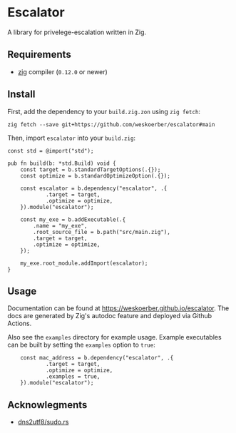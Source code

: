 # Escalator

A library for privelege-escalation written in Zig.

## Requirements

- [zig](https://github.com/ziglang/zig) compiler (`0.12.0` or newer)

## Install

First, add the dependency to your `build.zig.zon` using `zig fetch`:

```console
zig fetch --save git+https://github.com/weskoerber/escalator#main
```

Then, import `escalator` into your `build.zig`:

```zig
const std = @import("std");

pub fn build(b: *std.Build) void {
    const target = b.standardTargetOptions(.{});
    const optimize = b.standardOptimizeOption(.{});

    const escalator = b.dependency("escalator", .{
            .target = target,
            .optimize = optimize,
    }).module("escalator");

    const my_exe = b.addExecutable(.{
        .name = "my_exe",
        .root_source_file = b.path("src/main.zig"),
        .target = target,
        .optimize = optimize,
    });

    my_exe.root_module.addImport(escalator);
}
```

## Usage

Documentation can be found at https://weskoerber.github.io/escalator. The docs
are generated by Zig's autodoc feature and deployed via Github Actions.

Also see the `examples` directory for example usage. Example executables can be
built by setting the `examples` option to `true`:

```zig
    const mac_address = b.dependency("escalator", .{
            .target = target,
            .optimize = optimize,
            .examples = true,
    }).module("escalator");
```

## Acknowlegments

- [dns2utf8/sudo.rs](https://gitlab.com/dns2utf8/sudo.rs)
